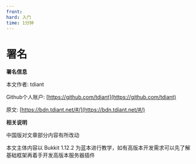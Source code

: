 ```yaml
---
front:
hard: 入门
time: 1分钟
---
```


# 署名

**署名信息**

本文作者: tdiant

Github个人账户: [https://github.com/tdiant](https://github.com/tdiant)

原文:  [https://bdn.tdiant.net/#/](https://bdn.tdiant.net/#/)

**相关说明**

中国版对文章部分内容有所改动

本文主体内容以 Bukkit 1.12.2 为蓝本进行教学，如有高版本开发需求可以先了解基础框架再着手开发高版本服务器插件
